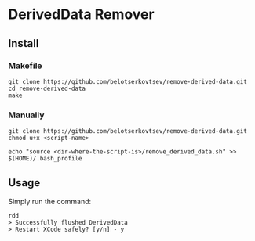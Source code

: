 # DerivedData Remover

## Install

### Makefile

```shell
git clone https://github.com/belotserkovtsev/remove-derived-data.git
cd remove-derived-data
make
```
### Manually
```shell
git clone https://github.com/belotserkovtsev/remove-derived-data.git
chmod u+x <script-name>

echo "source <dir-where-the-script-is>/remove_derived_data.sh" >> $(HOME)/.bash_profile
```
## Usage

Simply run the command:

```shell
rdd
> Successfully flushed DerivedData
> Restart XCode safely? [y/n] - y

```

